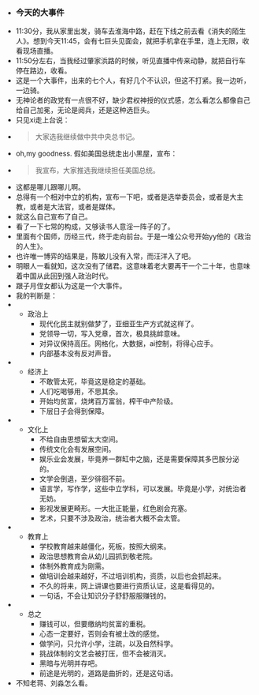 - ### 今天的大事件
- 11:30分，我从家里出发，骑车去淮海中路，赶在下线之前去看《消失的陌生人》。想到今天11:45，会有七巨头见面会，就把手机拿在手里，连上无限，收看现场直播。
- 11:50分左右，当我经过肇家浜路的时候，听见直播中传来动静，就把自行车停在路边，收看。
- 这是一个大事件，出来的七个人，有好几个不认识，但这不打紧。我一边听，一边骑。
- 无神论者的政党有一点很不好，缺少君权神授的仪式感，怎么看怎么都像自己给自己加冕，无论是阅兵，还是这种选巨头。
- 只见xi走上台说：
- > 大家选我继续做中共中央总书记。
- oh,my goodness. 假如美国总统走出小黑屋，宣布：
- > 我宣布，大家推选我继续担任美国总统。
- 这都是哪儿跟哪儿啊。
- 总得有一个相对中立的机构，宣布一下吧，或者是选举委员会，或者是大主教，或者是大法官，或者是媒体。
- 就这么自己宣布了自己。
- 看了一下七常的构成，又够读书人意淫一阵子的了。
- 里面有个国师，历经三代，终于走向前台。于是一堆公众号开始yy他的《政治的人生》。
- 也许唯一博弈的结果是，陈敏儿没有入常，而汪洋入了吧。
- 明眼人一看就知，这次没有了储君。这意味着老大要再干一个二十年，也意味着中国从此回到强人政治时代。
- 跟子月侄女都认为这是一个大事件。
- 我的判断是：
- + 政治上
    - 现代化民主就别做梦了，亚细亚生产方式就这样了。
    - 党领导一切，写入党章，首次，极具挑衅意味。
    - 对异议保持高压。网格化，大数据，ai控制，将得心应手。
    - 内部基本没有反对声音。
- + 经济上
    - 不敢管太死，毕竟这是稳定的基础。
    - 人们吃喝够用，不思其余。
    - 开始均贫富，烧烤百万富翁，榨干中产阶级。
    - 下层日子会得到保障。
- + 文化上
    - 不给自由思想留太大空间。
    - 传统文化会有发展空间。
    - 娱乐业会发展，毕竟养一群缸中之脑，还是需要保障其多巴胺分泌的。
    - 文学会倒退，至少徘徊不前。
    - 语言学，写作学，这些中立学科，可以发展。毕竟是小学，对统治者无妨。
    - 影视发展更畸形。一大批正能量，红色剧会充塞。
    - 艺术，只要不涉及政治，统治者大概不会太管。
- + 教育上
    - 学校教育越来越僵化，死板，按照大纲来。
    - 政治思想教育会从幼儿园抓到敬老院。
    - 体制外教育成为刚需。
    - 做培训会越来越好，不过培训机构，资质，以后也会抓起来。
    - 不久的将来，网上讲课也要进行资质认证，这是看得见的。
    - 一句话，不会让知识分子舒舒服服赚钱的。
- + 总之
    - 赚钱可以，但要缴纳均贫富的重税。
    - 心态一定要好，否则会有被土改的感觉。
    - 做学问，只允许小学，注疏，以及自然科学。
    - 挑战体制的文艺会被打压，但不会被消灭。
    - 黑暗与光明并存吧。
    - 前途是光明的，道路是曲折的，还是这句话。
- 不知老蒋、刘淼怎么看。
